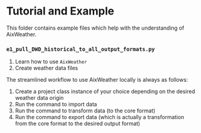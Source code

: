 # Tutorial and Example

This folder contains example files which help with the understanding of AixWeather.

### `e1_pull_DWD_historical_to_all_output_formats.py`

1. Learn how to use `AixWeather`
2. Create weather data files

The streamlined workflow to use AixWeather locally is always as follows:

1. Create a project class instance of your choice depending on the desired weather data origin
2. Run the command to import data
3. Run the command to transform data (to the core format)
4. Run the command to export data (which is actually a transformation from the core format to the desired output format)
